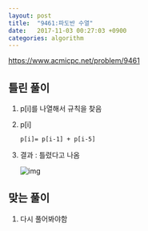 ```yaml
---
layout: post
title:  "9461:파도반 수열"
date:   2017-11-03 00:27:03 +0900
categories: algorithm
---
```



<https://www.acmicpc.net/problem/9461>

## 틀린 풀이

1. p[i]를 나열해서 규칙을 찾음

2. p[i]

	```
	p[i]= p[i-1] + p[i-5]
	```
	
3. 결과 : 틀렸다고 나옴

	![img](https://github.com/KoJunHee/kojunhee.github.io/raw/master/img/5.png)
	
	
## 맞는 풀이

1. 다시 풀어봐야함


	


